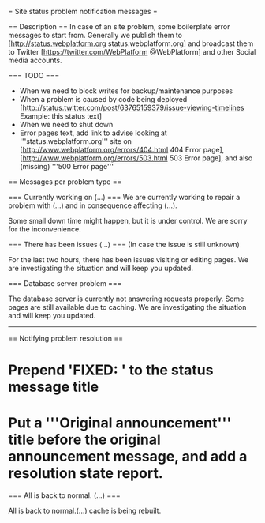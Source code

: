 = Site status problem notification messages =

== Description ==
In case of an site problem, some boilerplate error messages to start from. Generally we publish them to [http://status.webplatform.org status.webplatform.org] and broadcast them to Twitter [https://twitter.com/WebPlatform @WebPlatform] and other Social media accounts.

=== TODO ===
* When we need to block writes for backup/maintenance purposes
* When a problem is caused by code being deployed [http://status.twitter.com/post/63765159379/issue-viewing-timelines Example: this status text]
* When we need to shut down
* Error pages text, add link to advise looking at '''status.webplatform.org''' site on [http://www.webplatform.org/errors/404.html 404 Error page], [http://www.webplatform.org/errors/503.html 503 Error page], and also (missing) '''500 Error page'''

== Messages per problem type ==

=== Currently working on (...) ===
We are currently working to repair a problem with (...)  and in consequence affecting (...).

Some small down time might happen, but it is under control. We are sorry for the inconvenience.

=== There has been issues (...) ===
(In case the issue is still unknown)

For the last two hours, there has been issues visiting or editing pages. We are investigating the situation and will keep you updated.

=== Database server problem ===

The database server is currently not answering requests properly. Some pages are still available due to caching. We are investigating the situation and will keep you updated.

----

== Notifying problem resolution ==

# Prepend 'FIXED: ' to the status message title
# Put a '''Original announcement''' title before the original announcement message, and add a resolution state report.

=== All is back to normal.  (...) ===

All is back to normal.(...) cache is being rebuilt.